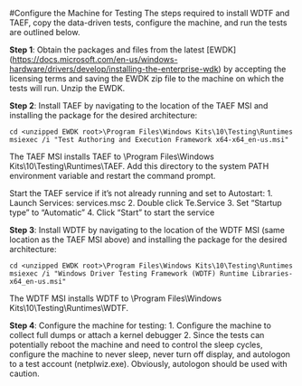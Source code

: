 #Configure the Machine for Testing
The steps required to install WDTF and TAEF, copy the data-driven tests, configure the machine, and run the tests are outlined below.

**Step 1**: Obtain the packages and files from the latest [EWDK] (https://docs.microsoft.com/en-us/windows-hardware/drivers/develop/installing-the-enterprise-wdk) by accepting the licensing terms and saving the EWDK zip file to the machine on which the tests will run.  Unzip the EWDK.

**Step 2**: Install TAEF by navigating to the location of the TAEF MSI and installing the package for the desired architecture:

    cd <unzipped EWDK root>\Program Files\Windows Kits\10\Testing\Runtimes
    msiexec /i "Test Authoring and Execution Framework x64-x64_en-us.msi"

The TAEF MSI installs TAEF to \Program Files\Windows Kits\10\Testing\Runtimes\TAEF.  Add this directory to the system PATH environment variable and restart the command prompt.

Start the TAEF service if it’s not already running and set to Autostart:
    1.	Launch Services: services.msc
    2.	Double click Te.Service
    3.	Set “Startup type” to “Automatic”
    4.	Click “Start” to start the service

**Step 3**: Install WDTF by navigating to the location of the WDTF MSI (same location as the TAEF MSI above) and installing the package for the desired architecture:

    cd <unzipped EWDK root>\Program Files\Windows Kits\10\Testing\Runtimes
    msiexec /i "Windows Driver Testing Framework (WDTF) Runtime Libraries-x64_en-us.msi"

The WDTF MSI installs WDTF to \Program Files\Windows Kits\10\Testing\Runtimes\WDTF.

**Step 4**: Configure the machine for testing:
    1.	Configure the machine to collect full dumps or attach a kernel debugger
    2.	Since the tests can potentially reboot the machine and need to control the sleep cycles, configure the machine to never sleep, never turn off display, and autologon to a test account (netplwiz.exe).  Obviously, autologon should be used with caution.
